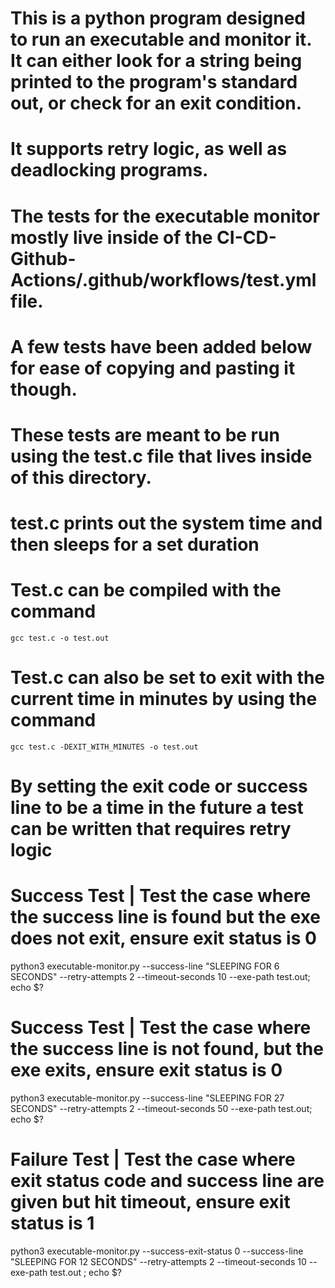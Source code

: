 # This is a python program designed to run an executable and monitor it. It can either look for a string being printed to the program's standard out, or check for an exit condition.
# It supports retry logic, as well as deadlocking programs.
# The tests for the executable monitor mostly live inside of the CI-CD-Github-Actions/.github/workflows/test.yml file.
# A few tests have been added below for ease of copying and pasting it though.
# These tests are meant to be run using the test.c file that lives inside of this directory.
# test.c prints out the system time and then sleeps for a set duration
# Test.c can be compiled with the command
```gcc test.c -o test.out```
# Test.c can also be set to exit with the current time in minutes by using the command
```gcc test.c -DEXIT_WITH_MINUTES -o test.out```
# By setting the exit code or success line to be a time in the future  a test can be written that requires retry logic

# Success Test | Test the case where the success line is found but the exe does not exit, ensure exit status is 0
python3 executable-monitor.py --success-line "SLEEPING FOR 6 SECONDS"  --retry-attempts 2 --timeout-seconds 10 --exe-path test.out; echo $?

# Success Test | Test the case where the success line is not found, but the exe exits, ensure exit status is 0
python3 executable-monitor.py --success-line "SLEEPING FOR 27 SECONDS"  --retry-attempts 2 --timeout-seconds 50 --exe-path test.out; echo $?

# Failure Test | Test the case where exit status code and success line are given but hit timeout, ensure exit status is 1
python3 executable-monitor.py --success-exit-status 0 --success-line "SLEEPING FOR 12 SECONDS"  --retry-attempts 2 --timeout-seconds 10 --exe-path test.out ; echo $?
